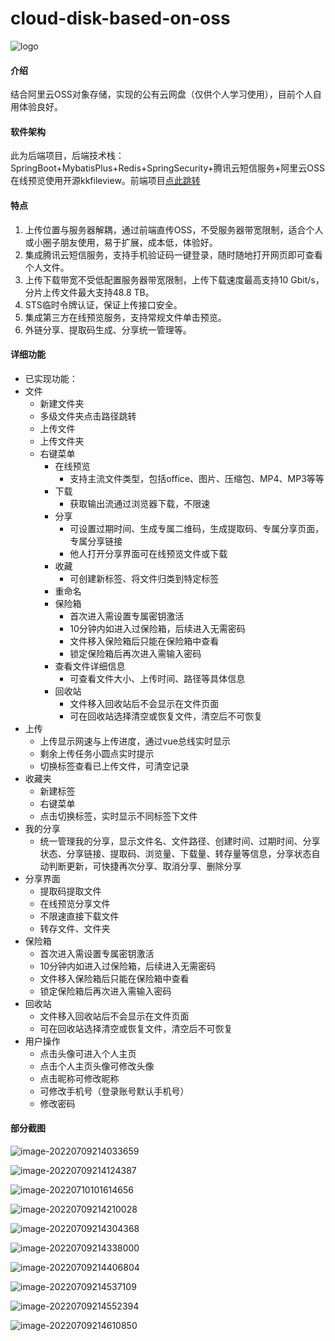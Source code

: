 # cloud-disk-based-on-oss

![logo](http://cdn.retainblog.top/blog/logo-165742112282212.png)

#### 介绍
结合阿里云OSS对象存储，实现的公有云网盘（仅供个人学习使用），目前个人自用体验良好。

#### 软件架构
此为后端项目，后端技术栈：SpringBoot+MybatisPlus+Redis+SpringSecurity+腾讯云短信服务+阿里云OSS
在线预览使用开源kkfileview。前端项目[点此跳转](https://github.com/Retainv/cloud-disk-frontend)

#### 特点

1. 上传位置与服务器解耦，通过前端直传OSS，不受服务器带宽限制，适合个人或小圈子朋友使用，易于扩展，成本低，体验好。
2. 集成腾讯云短信服务，支持手机验证码一键登录，随时随地打开网页即可查看个人文件。
3. 上传下载带宽不受低配置服务器带宽限制，上传下载速度最高支持10 Gbit/s，分片上传文件最大支持48.8 TB。
4. STS临时令牌认证，保证上传接口安全。
5. 集成第三方在线预览服务，支持常规文件单击预览。
6. 外链分享、提取码生成、分享统一管理等。

#### 详细功能

- 已实现功能：
- 文件
  - 新建文件夹
  - 多级文件夹点击路径跳转
  - 上传文件
  - 上传文件夹
  - 右键菜单
    - 在线预览
      - 支持主流文件类型，包括office、图片、压缩包、MP4、MP3等等
    - 下载
      - 获取输出流通过浏览器下载，不限速
    - 分享
      - 可设置过期时间、生成专属二维码，生成提取码、专属分享页面，专属分享链接
      - 他人打开分享界面可在线预览文件或下载
    - 收藏
      - 可创建新标签、将文件归类到特定标签
    - 重命名
    - 保险箱
      - 首次进入需设置专属密钥激活
      - 10分钟内如进入过保险箱，后续进入无需密码
      - 文件移入保险箱后只能在保险箱中查看
      - 锁定保险箱后再次进入需输入密码
    - 查看文件详细信息
      - 可查看文件大小、上传时间、路径等具体信息
    - 回收站
      - 文件移入回收站后不会显示在文件页面
      - 可在回收站选择清空或恢复文件，清空后不可恢复
- 上传
  - 上传显示网速与上传进度，通过vue总线实时显示
  - 剩余上传任务小圆点实时提示
  - 切换标签查看已上传文件，可清空记录
- 收藏夹
  - 新建标签
  - 右键菜单
  - 点击切换标签，实时显示不同标签下文件
- 我的分享
  - 统一管理我的分享，显示文件名、文件路径、创建时间、过期时间、分享状态、分享链接、提取码、浏览量、下载量、转存量等信息，分享状态自动判断更新，可快捷再次分享、取消分享、删除分享
- 分享界面
  - 提取码提取文件
  - 在线预览分享文件
  - 不限速直接下载文件
  - 转存文件、文件夹
- 保险箱
  - 首次进入需设置专属密钥激活
  - 10分钟内如进入过保险箱，后续进入无需密码
  - 文件移入保险箱后只能在保险箱中查看
  - 锁定保险箱后再次进入需输入密码
- 回收站
  - 文件移入回收站后不会显示在文件页面
  - 可在回收站选择清空或恢复文件，清空后不可恢复
- 用户操作
  - 点击头像可进入个人主页
  - 点击个人主页头像可修改头像
  - 点击昵称可修改昵称
  - 可修改手机号（登录账号默认手机号）
  - 修改密码

#### 部分截图

![image-20220709214033659](http://cdn.retainblog.top/blog/image-20220709214033659.png)

![image-20220709214124387](http://cdn.retainblog.top/blog/image-20220709214124387.png)

![image-20220710101614656](http://cdn.retainblog.top/blog/image-20220710101614656.png)

![image-20220709214210028](http://cdn.retainblog.top/blog/image-20220709214210028.png)

![image-20220709214304368](http://cdn.retainblog.top/blog/image-20220709214304368.png)

![image-20220709214338000](http://cdn.retainblog.top/blog/image-20220709214338000.png)

![image-20220709214406804](http://cdn.retainblog.top/blog/image-20220709214406804.png)

![image-20220709214537109](http://cdn.retainblog.top/blog/image-20220709214537109.png)

![image-20220709214552394](http://cdn.retainblog.top/blog/image-20220709214552394.png)

![image-20220709214610850](http://cdn.retainblog.top/blog/image-20220709214610850.png)
